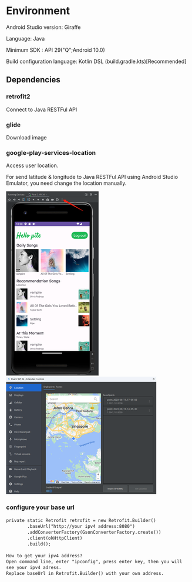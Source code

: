 # Environment

Android Studio version: Giraffe

Language: Java

Minimum SDK : API 29("Q";Android 10.0)

Build configuration language: Kotlin DSL (build.gradle.kts)[Recommended]

## Dependencies
### retrofit2
Connect to Java RESTFul API

### glide
Download image

### google-play-services-location
Access user location.

For send latitude & longitude to Java RESTFul API using Android Studio Emulator, you need change the location manually.

![customerize_location_settings_01.png](app/src/main/res/drawable/customerize_location_settings_01.png)
![customerize_location_02.png](app/src/main/res/drawable/customerize_location_02.png)

### configure your base url
    private static Retrofit retrofit = new Retrofit.Builder()
            .baseUrl("http://your ipv4 address:8080")
            .addConverterFactory(GsonConverterFactory.create())
            .client(okHttpClient)
            .build();
    
    How to get your ipv4 address?
    Open command line, enter "ipconfig", press enter key, then you will see your ipv4 adress. 
    Replace baseUrl in Retrofit.Builder() with your own address.